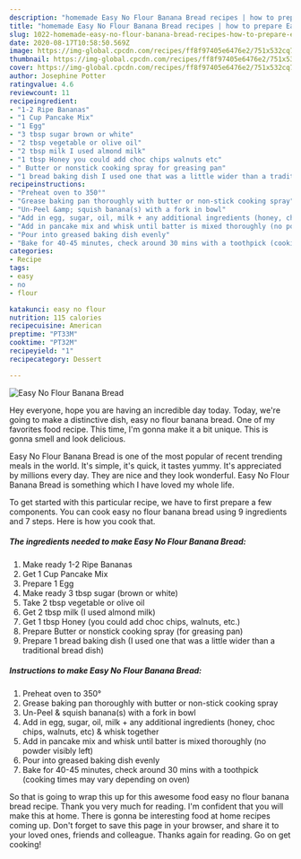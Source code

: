 ```yaml
---
description: "homemade Easy No Flour Banana Bread recipes | how to prepare Easy No Flour Banana Bread"
title: "homemade Easy No Flour Banana Bread recipes | how to prepare Easy No Flour Banana Bread"
slug: 1022-homemade-easy-no-flour-banana-bread-recipes-how-to-prepare-easy-no-flour-banana-bread
date: 2020-08-17T10:58:50.569Z
image: https://img-global.cpcdn.com/recipes/ff8f97405e6476e2/751x532cq70/easy-no-flour-banana-bread-recipe-main-photo.jpg
thumbnail: https://img-global.cpcdn.com/recipes/ff8f97405e6476e2/751x532cq70/easy-no-flour-banana-bread-recipe-main-photo.jpg
cover: https://img-global.cpcdn.com/recipes/ff8f97405e6476e2/751x532cq70/easy-no-flour-banana-bread-recipe-main-photo.jpg
author: Josephine Potter
ratingvalue: 4.6
reviewcount: 11
recipeingredient:
- "1-2 Ripe Bananas"
- "1 Cup Pancake Mix"
- "1 Egg"
- "3 tbsp sugar brown or white"
- "2 tbsp vegetable or olive oil"
- "2 tbsp milk I used almond milk"
- "1 tbsp Honey you could add choc chips walnuts etc"
- " Butter or nonstick cooking spray for greasing pan"
- "1 bread baking dish I used one that was a little wider than a traditional bread dish"
recipeinstructions:
- "Preheat oven to 350°"
- "Grease baking pan thoroughly with butter or non-stick cooking spray"
- "Un-Peel &amp; squish banana(s) with a fork in bowl"
- "Add in egg, sugar, oil, milk + any additional ingredients (honey, choc chips, walnuts, etc) &amp; whisk together"
- "Add in pancake mix and whisk until batter is mixed thoroughly (no powder visibly left)"
- "Pour into greased baking dish evenly"
- "Bake for 40-45 minutes, check around 30 mins with a toothpick (cooking times may vary depending on oven)"
categories:
- Recipe
tags:
- easy
- no
- flour

katakunci: easy no flour 
nutrition: 115 calories
recipecuisine: American
preptime: "PT33M"
cooktime: "PT32M"
recipeyield: "1"
recipecategory: Dessert

---
```



![Easy No Flour Banana Bread](https://img-global.cpcdn.com/recipes/ff8f97405e6476e2/751x532cq70/easy-no-flour-banana-bread-recipe-main-photo.jpg)

Hey everyone, hope you are having an incredible day today. Today, we're going to make a distinctive dish, easy no flour banana bread. One of my favorites food recipe. This time, I'm gonna make it a bit unique. This is gonna smell and look delicious.



Easy No Flour Banana Bread is one of the most popular of recent trending meals in the world. It's simple, it's quick, it tastes yummy. It's appreciated by millions every day. They are nice and they look wonderful. Easy No Flour Banana Bread is something which I have loved my whole life.


To get started with this particular recipe, we have to first prepare a few components. You can cook easy no flour banana bread using 9 ingredients and 7 steps. Here is how you cook that.

<!--inarticleads1-->

##### The ingredients needed to make Easy No Flour Banana Bread:

1. Make ready 1-2 Ripe Bananas
1. Get 1 Cup Pancake Mix
1. Prepare 1 Egg
1. Make ready 3 tbsp sugar (brown or white)
1. Take 2 tbsp vegetable or olive oil
1. Get 2 tbsp milk (I used almond milk)
1. Get 1 tbsp Honey (you could add choc chips, walnuts, etc.)
1. Prepare  Butter or nonstick cooking spray (for greasing pan)
1. Prepare 1 bread baking dish (I used one that was a little wider than a traditional bread dish)




<!--inarticleads2-->

##### Instructions to make Easy No Flour Banana Bread:

1. Preheat oven to 350°
1. Grease baking pan thoroughly with butter or non-stick cooking spray
1. Un-Peel &amp; squish banana(s) with a fork in bowl
1. Add in egg, sugar, oil, milk + any additional ingredients (honey, choc chips, walnuts, etc) &amp; whisk together
1. Add in pancake mix and whisk until batter is mixed thoroughly (no powder visibly left)
1. Pour into greased baking dish evenly
1. Bake for 40-45 minutes, check around 30 mins with a toothpick (cooking times may vary depending on oven)




So that is going to wrap this up for this awesome food easy no flour banana bread recipe. Thank you very much for reading. I'm confident that you will make this at home. There is gonna be interesting food at home recipes coming up. Don't forget to save this page in your browser, and share it to your loved ones, friends and colleague. Thanks again for reading. Go on get cooking!
